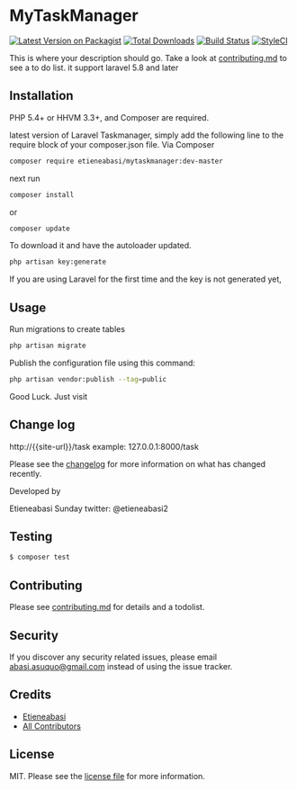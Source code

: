 # MyTaskManager

[![Latest Version on Packagist][ico-version]][link-packagist]
[![Total Downloads][ico-downloads]][link-downloads]
[![Build Status][ico-travis]][link-travis]
[![StyleCI][ico-styleci]][link-styleci]

This is where your description should go. Take a look at [contributing.md](contributing.md) to see a to do list.
it support laravel 5.8 and later

## Installation
PHP 5.4+ or HHVM 3.3+, and Composer are required.

latest version of Laravel Taskmanager, simply add the following line to the require block of your composer.json file.
Via Composer

``` bash
composer require etieneabasi/mytaskmanager:dev-master
```
next run

``` bash
composer install
```
  or

``` bash
composer update 
```
To download it and have the autoloader updated.
``` bash
php artisan key:generate
```
If you are using Laravel for the first time and the key is not generated yet,
## Usage

Run migrations to create tables

``` bash
php artisan migrate
```
Publish the configuration file using this command:

``` bash
php artisan vendor:publish --tag=public
```
Good Luck. Just visit
## Change log

http://{{site-url}}/task example: 127.0.0.1:8000/task

Please see the [changelog](changelog.md) for more information on what has changed recently.

Developed by

Etieneabasi Sunday twitter: @etieneabasi2

## Testing

``` bash
$ composer test
```

## Contributing

Please see [contributing.md](contributing.md) for details and a todolist.

## Security

If you discover any security related issues, please email abasi.asuquo@gmail.com instead of using the issue tracker.

## Credits

- [Etieneabasi][link-author]
- [All Contributors][link-contributors]

## License

MIT. Please see the [license file](license.md) for more information.

[ico-version]: https://img.shields.io/packagist/v/etieneabasi/mytaskmanager.svg?style=flat-square
[ico-downloads]: https://img.shields.io/packagist/dt/etieneabasi/mytaskmanager.svg?style=flat-square
[ico-travis]: https://img.shields.io/travis/etieneabasi/mytaskmanager/master.svg?style=flat-square
[ico-styleci]: https://styleci.io/repos/12345678/shield

[link-packagist]: https://packagist.org/packages/etieneabasi/mytaskmanager
[link-downloads]: https://packagist.org/packages/etieneabasi/mytaskmanager
[link-travis]: https://travis-ci.org/etieneabasi/mytaskmanager
[link-styleci]: https://styleci.io/repos/12345678
[link-author]: https://github.com/etieneabasi
[link-contributors]: ../../contributors
